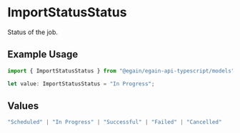 # ImportStatusStatus

Status of the job.

## Example Usage

```typescript
import { ImportStatusStatus } from "@egain/egain-api-typescript/models";

let value: ImportStatusStatus = "In Progress";
```

## Values

```typescript
"Scheduled" | "In Progress" | "Successful" | "Failed" | "Cancelled"
```